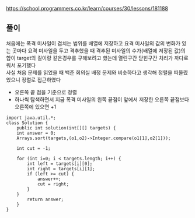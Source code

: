 https://school.programmers.co.kr/learn/courses/30/lessons/181188

## 풀이
처음에는 폭격 미사일이 겹치는 범위를 배열에 저장하고 요격 미사일의 값의 변화가 있는 곳마다 요격 미사일을 두고 격추했을 때 격추된 미사일의 수가(배열에
저장된 값)의 합이 target의 길이랑 같은경우를 구해보려고 했는데 열린구간 닫힌구간 처리가 까다로워서 포기했다<br>
사실 처음 문제를 읽었을 때 백준 회의실 배정 문제와 비슷하다고 생각해 정렬을 떠올렸었으니 정렬로 접근하였다
- 오른쪽 끝 점을 기준으로 정렬
- 하나씩 탐색하면서 지금 폭격 미사일의 왼쪽 끝점이 앞에서 저장한 오른쪽 끝점보다 오른쪽에 있으면 +1
```
import java.util.*;
class Solution {
    public int solution(int[][] targets) {
    int answer = 0;
    Arrays.sort(targets,(o1,o2)->Integer.compare(o1[1],o2[1]));
        
    int cut = -1;

    for (int i=0; i < targets.length; i++) {
        int left = targets[i][0];
        int right = targets[i][1];
        if (left >= cut) {
            answer++;
            cut = right;
        }
    }
        return answer;
    }
}
```
